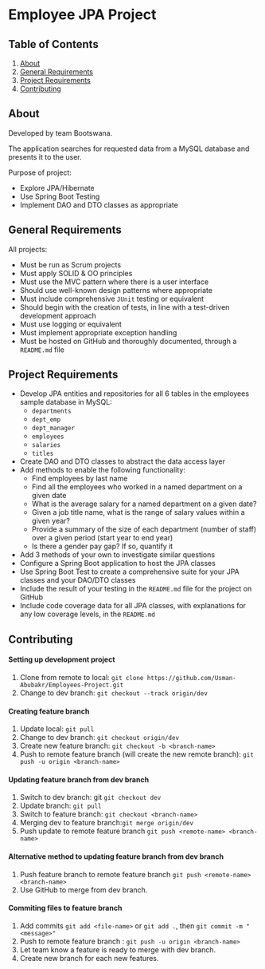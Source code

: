 # Employee JPA Project

## Table of Contents

1. [About](/README.md#about)  
2. [General Requirements](/README.md#general-requirements)
3. [Project Requirements](/README.md#project-requirements)
4. [Contributing](/README.md#contributing)


## About

Developed by team Bootswana.

The application searches for requested data from a MySQL database and presents it to the user.

Purpose of project:
- Explore JPA/Hibernate
- Use Spring Boot Testing
- Implement DAO and DTO classes as appropriate


## General Requirements

All projects:

- Must be run as Scrum projects
- Must apply SOLID & OO principles
- Must use the MVC pattern where there is a user interface
- Should use well-known design patterns where appropriate
- Must include comprehensive ```JUnit``` testing or equivalent
- Should begin with the creation of tests, in line with a test-driven development approach
- Must use logging or equivalent
- Must implement appropriate exception handling
- Must be hosted on GitHub and thoroughly documented, through a `README.md` file


## Project Requirements

- Develop JPA entities and repositories for all 6 tables in the employees sample database in MySQL:
  - `departments`
  - `dept_emp`
  - `dept_manager`
  - `employees`
  - `salaries`
  - `titles`
- Create DAO and DTO classes to abstract the data access layer
- Add methods to enable the following functionality:
  - Find employees by last name
  - Find all the employees who worked in a named department on a given date
  - What is the average salary for a named department on a given date?
  - Given a job title name, what is the range of salary values within a given year?
  - Provide a summary of the size of each department (number of staff) over a given period (start year to end year)
  - Is there a gender pay gap? If so, quantify it
- Add 3 methods of your own to investigate similar questions
- Configure a Spring Boot application to host the JPA classes
- Use Spring Boot Test to create a comprehensive suite for your JPA classes and your DAO/DTO classes
- Include the result of your testing in the ```README.md``` file for the project on GitHub
- Include code coverage data for all JPA classes, with explanations for any low coverage levels, in the `README.md`


## Contributing

#### Setting up development project

1. Clone from remote to local: `git clone https://github.com/Usman-Abubakr/Employees-Project.git`
2. Change to dev branch: `git checkout --track origin/dev`

#### Creating feature branch

1. Update local: `git pull`
2. Change to dev branch: `git checkout origin/dev`
3. Create new feature branch: `git checkout -b <branch-name>`
4. Push to remote feature branch (will create the new remote branch): `git push -u origin <branch-name>`

#### Updating feature branch from dev branch

1. Switch to dev branch: git `git checkout dev`
2. Update branch: `git pull`
3. Switch to feature branch: `git checkout <branch-name>`
4. Merging dev to feature branch:`git merge origin/dev`
5. Push update to remote feature branch `git push <remote-name> <branch-name>`

####  Alternative method to updating feature branch from dev branch

1. Push feature branch to remote feature branch `git push <remote-name> <branch-name>`
2. Use GitHub to merge from dev branch.

#### Commiting files to feature branch

1. Add commits `git add <file-name>` or `git add .`, then `git commit -m "<message>"`
2. Push to remote feature branch : `git push -u origin <branch-name>`
3. Let team know a feature is ready to merge with dev branch.
4. Create new branch for each new features.

